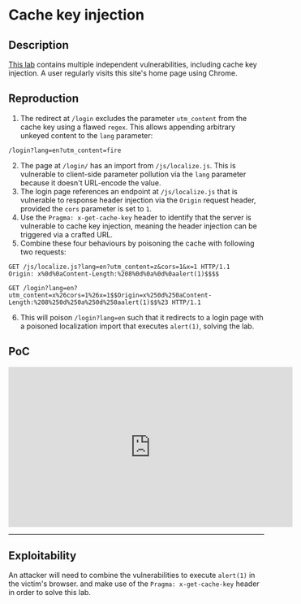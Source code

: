# Cache key injection

## Description

[This lab](https://portswigger.net/web-security/web-cache-poisoning/exploiting-implementation-flaws/lab-web-cache-poisoning-cache-key-injection) contains multiple independent vulnerabilities, including cache key injection. A user regularly visits this site's home page using Chrome. 

## Reproduction

1. The redirect at `/login` excludes the parameter `utm_content` from the cache key using a flawed `regex`. This allows appending arbitrary unkeyed content to the `lang` parameter:

```text
/login?lang=en?utm_content=fire
```

2. The page at `/login/` has an import from `/js/localize.js`. This is vulnerable to client-side parameter pollution via the `lang` parameter because it doesn't URL-encode the value.
3. The login page references an endpoint at `/js/localize.js` that is vulnerable to response header injection via the `Origin` request header, provided the `cors` parameter is set to `1`.
4. Use the `Pragma: x-get-cache-key` header to identify that the server is vulnerable to cache key injection, meaning the header injection can be triggered via a crafted URL.
5. Combine these four behaviours by poisoning the cache with following two requests:

```text
GET /js/localize.js?lang=en?utm_content=z&cors=1&x=1 HTTP/1.1
Origin: x%0d%0aContent-Length:%208%0d%0a%0d%0aalert(1)$$$$
```

```text
GET /login?lang=en?utm_content=x%26cors=1%26x=1$$Origin=x%250d%250aContent-Length:%208%250d%250a%250d%250aalert(1)$$%23 HTTP/1.1
```

6. This will poison `/login?lang=en` such that it redirects to a login page with a poisoned localization import that executes `alert(1)`, solving the lab.

## PoC

<iframe title="Cache key injection" src="https://tube.spdns.org/videos/embed/796aca82-1228-4212-afb3-7e5ae093c6bc" allowfullscreen="" sandbox="allow-same-origin allow-scripts allow-popups" width="560" height="315" frameborder="0"></iframe>

----

## Exploitability

An attacker will need to combine the vulnerabilities to execute `alert(1)` in the victim's browser. and make use of the `Pragma: x-get-cache-key` header in order to solve this lab. 
